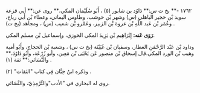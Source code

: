 ١٧٦٢ -** بخ ت س:** دَاوُد بن شابور (٥) ، أَبُو سُلَيْمان المكي،** روى عن:** أبي قزعة سويد بْن حجير الباهلي (س) وشهر بْن حوشب، وطاوس اليماني، وعطاء بْن أَبي رباح، وعُمَر بْن عَبد اللَّهِ بْن عروة بْن الزبير، وعَمْرو بْن شعيب (س) ، ومجاهد (بخ ت) .

**رَوَى عَنه:** إِبْرَاهِيم بْن يَزِيدَ المكي الخوزي، وإسماعيل بْن مسلم المكي.

وداود بْن عَبْد الرَّحْمَنِ العطار، وسفيان بْن عُيَيْنَة (بخ ت س) ، وشعبة بْن الحجاج، وأَبُو أمية وهيب بْن الورد المكي.قال إسحاق بْن منصور عَن يَحْيَى بْن مَعِين، وأبو زُرْعَة، وأَبُو دَاوُدَ،** والنَّسَائي:** ثقة (١) .

وذكره ابنُ حِبَّان فِي كتاب "الثقات" (٢) .

روى له البخاري في "الأدب"والتِّرْمِذِيّ، والنَّسَائي.